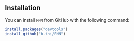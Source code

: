 ## Installation
You can install `FNN` from GitHub with the following command:

``` r
install.packages("devtools")
install_github("b-thi/FNN")
```
